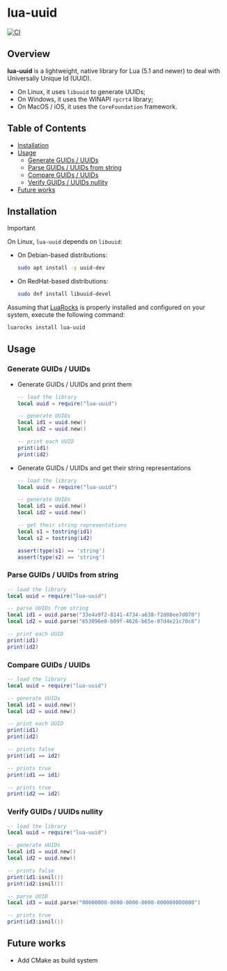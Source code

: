 # lua-uuid

[![CI](https://github.com/luau-project/lua-uuid/actions/workflows/ci.yml/badge.svg)](./.github/workflows/ci.yml)

## Overview

**lua-uuid** is a lightweight, native library for Lua (5.1 and newer) to deal with Universally Unique Id (UUID).

* On Linux, it uses ```libuuid``` to generate UUIDs;
* On Windows, it uses the WINAPI ```rpcrt4``` library;
* On MacOS / iOS, it uses the ```CoreFoundation``` framework.

## Table of Contents

* [Installation](#installation)
* [Usage](#usage)
    * [Generate GUIDs / UUIDs](#generate-guids--uuids)
    * [Parse GUIDs / UUIDs from string](#parse-guids--uuids-from-string)
    * [Compare GUIDs / UUIDs](#compare-guids--uuids)
    * [Verify GUIDs / UUIDs nullity](#verify-guids--uuids-nullity)
* [Future works](#future-works)

## Installation

> [!IMPORTANT]
> 
> On Linux, ```lua-uuid``` depends on ```libuuid```:
> 
> * On Debian-based distributions:
> 
>     ```bash
>     sudo apt install -y uuid-dev
>     ```
> 
> * On RedHat-based distributions:
> 
>     ```bash
>     sudo dnf install libuuid-devel
>     ```

Assuming that [LuaRocks](https://luarocks.org/) is properly installed and configured on your system, execute the following command:

```bash
luarocks install lua-uuid
```

## Usage

### Generate GUIDs / UUIDs

* Generate GUIDs / UUIDs and print them

    ```lua
    -- load the library
    local uuid = require("lua-uuid")

    -- generate UUIDs
    local id1 = uuid.new()
    local id2 = uuid.new()

    -- print each UUID
    print(id1)
    print(id2)
    ```

* Generate GUIDs / UUIDs and get their string representations

    ```lua
    -- load the library
    local uuid = require("lua-uuid")

    -- generate UUIDs
    local id1 = uuid.new()
    local id2 = uuid.new()

    -- get their string representations
    local s1 = tostring(id1)
    local s2 = tostring(id2)

    assert(type(s1) == 'string')
    assert(type(s2) == 'string')
    ```

### Parse GUIDs / UUIDs from string

```lua
-- load the library
local uuid = require("lua-uuid")

-- parse UUIDs from string
local id1 = uuid.parse("33e4a9f2-8141-4734-a638-f2d08ee7d070")
local id2 = uuid.parse("653096e0-b09f-4626-b65e-07d4e21c70c6")

-- print each UUID
print(id1)
print(id2)
```

### Compare GUIDs / UUIDs

```lua
-- load the library
local uuid = require("lua-uuid")

-- generate UUIDs
local id1 = uuid.new()
local id2 = uuid.new()

-- print each UUID
print(id1)
print(id2)

-- prints false
print(id1 == id2)

-- prints true
print(id1 == id1)

-- prints true
print(id2 == id2)
```

### Verify GUIDs / UUIDs nullity

```lua
-- load the library
local uuid = require("lua-uuid")

-- generate UUIDs
local id1 = uuid.new()
local id2 = uuid.new()

-- prints false
print(id1:isnil())
print(id2:isnil())

-- parse UUID
local id3 = uuid.parse("00000000-0000-0000-0000-000000000000")

-- prints true
print(id3:isnil())
```

## Future works

* Add CMake as build system
